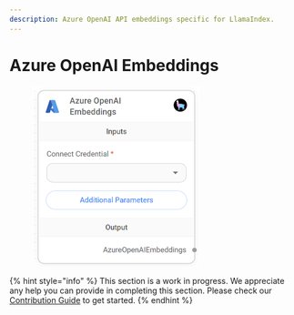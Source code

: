 ```yaml
---
description: Azure OpenAI API embeddings specific for LlamaIndex.
---
```


# Azure OpenAI Embeddings

<figure><img src="../../../.gitbook/assets/image (4) (1) (1) (1) (1).png" alt="" width="295"><figcaption></figcaption></figure>

{% hint style="info" %}
This section is a work in progress. We appreciate any help you can provide in completing this section. Please check our [Contribution Guide](../../../contributing/) to get started.
{% endhint %}
